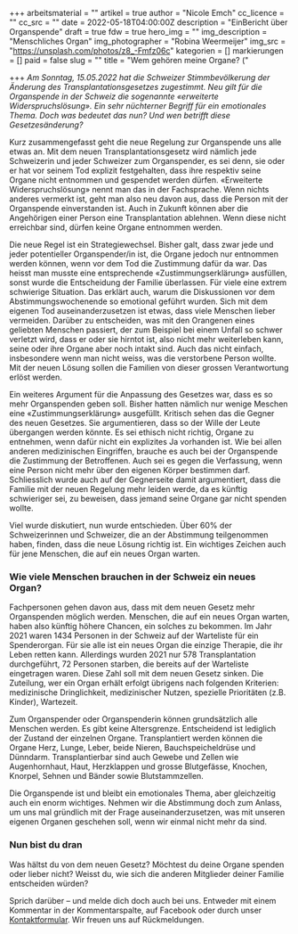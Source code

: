 +++
arbeitsmaterial = ""
artikel = true
author = "Nicole Emch"
cc_licence = ""
cc_src = ""
date = 2022-05-18T04:00:00Z
description = "EinBericht über Organspende"
draft = true
fdw = true
hero_img = ""
img_description = "Menschliches Organ"
img_photographer = "Robina Weermeijer"
img_src = "https://unsplash.com/photos/z8_-Fmfz06c"
kategorien = []
markierungen = []
paid = false
slug = ""
title = "Wem gehören meine Organe? ("

+++
_Am Sonntag, 15.05.2022 hat die Schweizer Stimmbevölkerung der Änderung des Transplantationsgesetzes zugestimmt. Neu gilt für die Organspende in der Schweiz die sogenannte «erweiterte Widerspruchslösung». Ein sehr nüchterner Begriff für ein emotionales Thema. Doch was bedeutet das nun? Und wen betrifft diese Gesetzesänderung?_

Kurz zusammengefasst geht die neue Regelung zur Organspende uns alle etwas an. Mit dem neuen Transplantationsgesetz wird nämlich jede Schweizerin und jeder Schweizer zum Organspender, es sei denn, sie oder er hat vor seinem Tod explizit festgehalten, dass ihre respektiv seine Organe nicht entnommen und gespendet werden dürfen. «Erweiterte Widerspruchslösung» nennt man das in der Fachsprache. Wenn nichts anderes vermerkt ist, geht man also neu davon aus, dass die Person mit der Organspende einverstanden ist. Auch in Zukunft können aber die Angehörigen einer Person eine Transplantation ablehnen. Wenn diese nicht erreichbar sind, dürfen keine Organe entnommen werden.

Die neue Regel ist ein Strategiewechsel. Bisher galt, dass zwar jede und jeder potentieller Organspender/in ist, die Organe jedoch nur entnommen werden können, wenn vor dem Tod die Zustimmung dafür da war. Das heisst man musste eine entsprechende «Zustimmungserklärung» ausfüllen, sonst wurde die Entscheidung der Familie überlassen. Für viele eine extrem schwierige Situation. Das erklärt auch, warum die Diskussionen vor dem Abstimmungswochenende so emotional geführt wurden. Sich mit dem eigenen Tod auseinanderzusetzen ist etwas, dass viele Menschen lieber vermeiden. Darüber zu entscheiden, was mit den Orangenen eines geliebten Menschen passiert, der zum Beispiel bei einem Unfall so schwer verletzt wird, dass er oder sie hirntot ist, also nicht mehr weiterleben kann, seine oder ihre Organe aber noch intakt sind. Auch das nicht einfach, insbesondere wenn man nicht weiss, was die verstorbene Person wollte. Mit der neuen Lösung sollen die Familien von dieser grossen Verantwortung erlöst werden.

Ein weiteres Argument für die Anpassung des Gesetzes war, dass es so mehr Organspenden geben soll. Bisher hatten nämlich nur wenige Meschen eine «Zustimmungserklärung» ausgefüllt. Kritisch sehen das die Gegner des neuen Gesetzes. Sie argumentieren, dass so der Wille der Leute übergangen werden könnte. Es sei ethisch nicht richtig, Organe zu entnehmen, wenn dafür nicht ein explizites Ja vorhanden ist. Wie bei allen anderen medizinischen Eingriffen, brauche es auch bei der Organspende die Zustimmung der Betroffenen. Auch sei es gegen die Verfassung, wenn eine Person nicht mehr über den eigenen Körper bestimmen darf. Schliesslich wurde auch auf der Gegnerseite damit argumentiert, dass die Familie mit der neuen Regelung mehr leiden werde, da es künftig schwieriger sei, zu beweisen, dass jemand seine Organe gar nicht spenden wollte.

Viel wurde diskutiert, nun wurde entschieden. Über 60% der Schweizerinnen und Schweizer, die an der Abstimmung teilgenommen haben, finden, dass die neue Lösung richtig ist. Ein wichtiges Zeichen auch für jene Menschen, die auf ein neues Organ warten.

### Wie viele Menschen brauchen in der Schweiz ein neues Organ?

Fachpersonen gehen davon aus, dass mit dem neuen Gesetz mehr Organspenden möglich werden. Menschen, die auf ein neues Organ warten, haben also künftig höhere Chancen, ein solches zu bekommen. Im Jahr 2021 waren 1434 Personen in der Schweiz auf der Warteliste für ein Spenderorgan. Für sie alle ist ein neues Organ die einzige Therapie, die ihr Leben retten kann. Allerdings wurden 2021 nur 578 Transplantation durchgeführt, 72 Personen starben, die bereits auf der Warteliste eingetragen waren. Diese Zahl soll mit dem neuen Gesetz sinken. Die Zuteilung, wer ein Organ erhält erfolgt übrigens nach folgenden Kriterien: medizinische Dringlichkeit, medizinischer Nutzen, spezielle Prioritäten (z.B. Kinder), Wartezeit.

Zum Organspender oder Organspenderin können grundsätzlich alle Menschen werden. Es gibt keine Altersgrenze. Entscheidend ist lediglich der Zustand der einzelnen Organe. Transplantiert werden können die Organe Herz, Lunge, Leber, beide Nieren, Bauchspeicheldrüse und Dünndarm. Transplantierbar sind auch Gewebe und Zellen wie Augenhornhaut, Haut, Herzklappen und grosse Blutgefässe, Knochen, Knorpel, Sehnen und Bänder sowie Blutstammzellen.

Die Organspende ist und bleibt ein emotionales Thema, aber gleichzeitig auch ein enorm wichtiges. Nehmen wir die Abstimmung doch zum Anlass, um uns mal gründlich mit der Frage auseinanderzusetzen, was mit unseren eigenen Organen geschehen soll, wenn wir einmal nicht mehr da sind.

### Nun bist du dran

Was hältst du von dem neuen Gesetz? Möchtest du deine Organe spenden oder lieber nicht? Weisst du, wie sich die anderen Mitglieder deiner Familie entscheiden würden?

Sprich darüber – und melde dich doch auch bei uns. Entweder mit einem Kommentar in der Kommentarspalte, auf Facebook oder durch unser [Kontaktformular](https://www.chinderzytig.ch/kontakt/). Wir freuen uns auf Rückmeldungen.